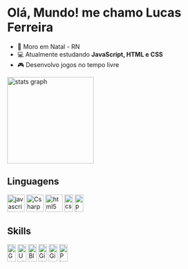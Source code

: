 # Olá, Mundo! me chamo Lucas Ferreira
- 🌌 Moro em Natal - RN
- 💻 Atualmente estudando **JavaScript, HTML e CSS**
- 🎮 Desenvolvo jogos no tempo livre

<div align="left">
  <img src="https://github-readme-stats.vercel.app/api?username=lucasilvafe&hide_title=false&hide_rank=false&show_icons=true&include_all_commits=true&count_private=true&disable_animations=false&theme=github_dark&locale=pt-br&hide_border=true" height="200" alt="stats graph"  />
</div>

## Linguagens

<div align="left">
  <img src="https://cdn.jsdelivr.net/gh/devicons/devicon/icons/javascript/javascript-plain.svg" height="40" alt="javascript logo"/>

  <img src="https://cdn-icons-png.flaticon.com/512/6132/6132221.png" width="40" height="40" alt="Csharp icon"/>
  
  <img src="https://cdn.jsdelivr.net/gh/devicons/devicon/icons/html5/html5-plain-wordmark.svg" height="40" alt="html5 logo"/>

  <img src="https://cdn.jsdelivr.net/gh/devicons/devicon/icons/css3/css3-plain-wordmark.svg" width="20" height="40" alt="css3 logo"/>

  <img src="https://cdn.jsdelivr.net/gh/devicons/devicon/icons/php/php-plain.svg" width="20" height="40" alt="php logo"/>

</div>

## Skills

<div align="left">
  <img src="https://cdn2.steamgriddb.com/icon/e500b7708a865ec27eef36c33953b06e/32/256x256.png" width="20" height="40" alt="Game Maker Studio 2 icon"/> 
  
  <img src="https://cdn4.iconfinder.com/data/icons/logos-brands-5/24/unity-512.png" width="20" height="40" alt="Unity icon"/>
  
  <img src="https://cdn.jsdelivr.net/gh/devicons/devicon/icons/blender/blender-original.svg" width="20" height="40" alt="Blender icon"/>
  
  <img src="https://git-scm.com/images/logos/downloads/Git-Icon-1788C.png" width="20" height="40" alt="Github icon"/>
  
  <img src="https://cdn-icons-png.flaticon.com/512/25/25231.png" width="20" height="40" alt="Git icon"/>
  
  <img src="https://upload.wikimedia.org/wikipedia/commons/thumb/a/af/Adobe_Photoshop_CC_icon.svg/2101px-Adobe_Photoshop_CC_icon.svg.png" width="20" height="40" alt="Photoshop icon"/>
</div>
